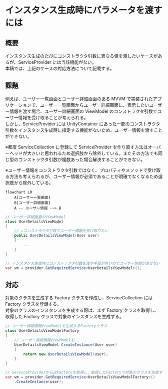 # インスタンス生成時にパラメータを渡すには

## 概要
インスタンス生成のたびにコンストラクタ引数に異なる値を渡したいケースがあるが、ServiceProvider には当該機能がない。  
本稿では、上記のケースの対応方法について記載する。

## 課題  
例えば、ユーザー一覧画面とユーザー詳細画面のある MVVM で実装されたアプリケーションで、ユーザー一覧画面からユーザー詳細画面に、表示したいユーザー情報を渡す場合、ユーザー詳細画面の ViewModel のコンストラクタ引数でユーザー情報を受け取ることが考えられる。  
しかし、ServiceProvider には UnityContainer にあった一部のコンストラクタ引数をインスタンス生成時に指定する機能がないため、ユーザー情報を渡すことができない。

※都度 ServiceCollection に登録して ServiceProvider を作り直す方法はオーバーヘッドが大きいと思われるため選択肢から除外している。またその方法でも同じ型のコンストラクタ引数が複数あった場合解決することができない。  

※ユーザー情報をコンストラクタ引数ではなく、プロパティやメソッドで受け取る方法も考えられるが、ユーザー情報が必須であることが明確でなくなるため選択肢から除外している。

```mermaid
flowchart LR
    A[ユーザー一覧画面]
    B[ユーザー詳細画面]
    A -- ユーザー情報 --> B
```

```cs
// ユーザー詳細画面のViewModel
class UserDetailsViewModel
{
    // ↓コンストラクタ引数でユーザー情報を受け取りたい
    public UserDetailsViewModel(User user)
    {
        ...
    }
}
```

```cs
// インスタンス生成時にコンストラクタ引数を渡す手段が無いのでユーザー情報が渡せない
var vm = provider.GetRequiredService<UserDetailsViewModel>();
```

## 対応
対象のクラスを生成する Factory クラスを作成し、ServiceCollection には Factory クラスを登録する。  
対象のクラスのインスタンスを生成する際は、まず Factory クラスを取得し、取得した Factory クラスで対象のインスタンスを生成する。

```cs
// ユーザー詳細情報ViewModelを生成するFactoryクラス
class UserDetailsViewModelFactory
{
    // ユーザー詳細情報ViewModelを
    UserDetailsViewModel CreateInstance(User user)
    {
        return new UserDetailsViewModel(user);
    }
}
```

```cs
// ServiceProviderからはFactoryを取得し、取得したFactoryで対象のクラスを生成する
var vm = provider.GetRequiredService<UserDetailsViewModelFactory>()
    .CreateInstance(user);
```